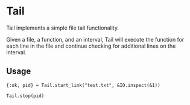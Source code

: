 Tail
====

Tail implements a simple file tail functionality.

Given a file, a function, and an interval, Tail will execute the function for each line in the file
and continue checking for additional lines on the interval.

## Usage

    {:ok, pid} = Tail.start_link("test.txt", &IO.inspect(&1))

    Tail.stop(pid)